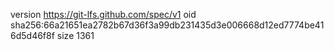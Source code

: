 version https://git-lfs.github.com/spec/v1
oid sha256:66a21651ea2782b67d36f3a99db231435d3e006668d12ed7774be416d5d46f8f
size 1361
